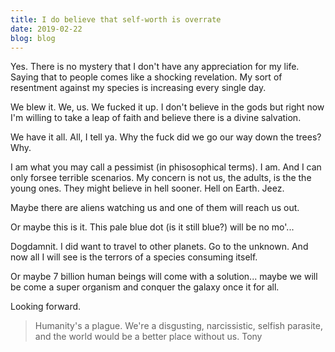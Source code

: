 ```yaml
---
title: I do believe that self-worth is overrate
date: 2019-02-22
blog: blog
---
```


Yes. There is no mystery that I don't have any appreciation for my life. Saying that to people comes like a shocking revelation. My sort of resentment against my species is increasing every single day.

We blew it. We, us. We fucked it up. I don't believe in the gods but right now I'm willing to take a leap of faith and believe there is a divine salvation.

We have it all. All, I tell ya. Why the fuck did we go our way down the trees? Why.

I am what you may call a pessimist (in phisosophical terms). I am. And I can only forsee terrible scenarios. My concern is not us, the adults, is the the young ones. They might believe in hell sooner. Hell on Earth. Jeez.

Maybe there are aliens watching us and one of them will reach us out.

Or maybe this is it. This pale blue dot (is it still blue?) will be no mo'...

Dogdamnit. I did want to travel to other planets. Go to the unknown. And now all I will see is the terrors of a species consuming itself.

Or maybe 7 billion human beings will come with a solution... maybe we will be come a super organism and conquer the galaxy once it for all.

Looking forward.

<blockquote>
Humanity's a plague. We're a disgusting, narcissistic, selfish parasite, and the world would be a better place without us.
<span>Tony</span>
</blockquote>
